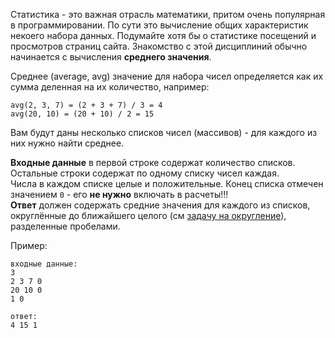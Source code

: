 <!-- #Среднее в Массиве -->
Статистика - это важная отрасль математики, притом очень популярная в программировании. По сути это вычисление
общих характеристик некоего набора данных. Подумайте хотя бы о статистике посещений и просмотров страниц сайта.
Знакомство с этой дисциплиний обычно начинается с вычисления **среднего значения**.

Среднее (average, avg) значение для набора чисел определяется как их сумма деленная на их количество, например:

    avg(2, 3, 7) = (2 + 3 + 7) / 3 = 4
    avg(20, 10) = (20 + 10) / 2 = 15

Вам будут даны несколько списков чисел (массивов) - для каждого из них нужно найти среднее.

**Входные данные** в первой строке содержат количество списков.  
Остальные строки содержат по одному списку чисел каждая.  
Числа в каждом списке целые и положительные. Конец списка отмечен значением `0` -
его **не нужно** включать в расчеты!!!  
**Ответ** должен содержать средние значения для каждого из списков, округлённые до ближайшего целого
(см [задачу на округление](./rounding)), разделенные пробелами.

Пример:

    входные данные:
    3
    2 3 7 0
    20 10 0
    1 0
    
    ответ:
    4 15 1
